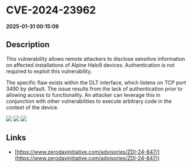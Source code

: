 # CVE-2024-23962

**2025-01-31 00:15:09**

## Description
This vulnerability allows remote attackers to disclose sensitive information on affected installations of Alpine Halo9 devices. Authentication is not required to exploit this vulnerability.

The specific flaw exists within the DLT interface, which listens on TCP port 3490 by default. The issue results from the lack of authentication prior to allowing access to functionality. An attacker can leverage this in conjunction with other vulnerabilities to execute arbitrary code in the context of the device.

![](https://img.shields.io/static/v1?label=Score&message=7.5&color=red)
![](https://img.shields.io/static/v1?label=Severity&message=HIGH&color=red)
![](https://img.shields.io/static/v1?label=CWE&message=Auth&color=green)

## Links
- [https://www.zerodayinitiative.com/advisories/ZDI-24-847/](https://www.zerodayinitiative.com/advisories/ZDI-24-847/)
